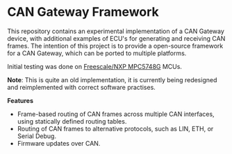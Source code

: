 # CAN Gateway Framework
This repository contains an experimental implementation of a CAN Gateway device, with additional examples of ECU's for generating and receiving CAN frames.
The intention of this project is to provide a open-source framework for a CAN Gateway, which can be ported to multiple platforms.

Initial testing was done on [Freescale/NXP MPC5748G](https://www.nxp.com/products/processors-and-microcontrollers/power-architecture/mpc55xx-5xxx-mcus/ultra-reliable-mpc57xx-mcus/ultra-reliable-mcus-for-automotive-industrial-control-and-gateway:MPC574xB-C-G) MCUs.

**Note**: This is quite an old implementation, it is currently being redesigned and reimplemented with correct software practises.

**Features**
* Frame-based routing of CAN frames across multiple CAN interfaces, using statically defined routing tables.
* Routing of CAN frames to alternative protocols, such as LIN, ETH, or Serial Debug.
* Firmware updates over CAN.
